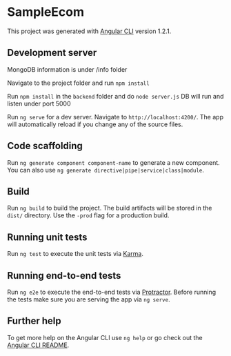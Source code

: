 # SampleEcom

This project was generated with [Angular CLI](https://github.com/angular/angular-cli) version 1.2.1.

## Development server
MongoDB information is under /info folder

Navigate to the project folder and run `npm install`

Run `npm install` in the `backend` folder and do `node server.js` DB will run and listen under port 5000

Run `ng serve` for a dev server. Navigate to `http://localhost:4200/`.
The app will automatically reload if you change any of the source files.


## Code scaffolding

Run `ng generate component component-name` to generate a new component. You can also use `ng generate directive|pipe|service|class|module`.

## Build

Run `ng build` to build the project. The build artifacts will be stored in the `dist/` directory. Use the `-prod` flag for a production build.

## Running unit tests

Run `ng test` to execute the unit tests via [Karma](https://karma-runner.github.io).

## Running end-to-end tests

Run `ng e2e` to execute the end-to-end tests via [Protractor](http://www.protractortest.org/).
Before running the tests make sure you are serving the app via `ng serve`.

## Further help

To get more help on the Angular CLI use `ng help` or go check out the [Angular CLI README](https://github.com/angular/angular-cli/blob/master/README.md).
